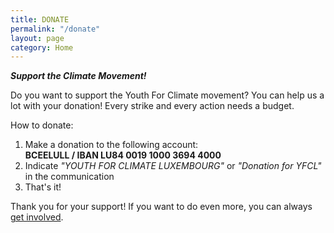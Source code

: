 ```yaml
---
title: DONATE
permalink: "/donate"
layout: page
category: Home
---
```


<em> **Support the Climate Movement!** </em>

Do you want to support the Youth For Climate movement? You can help us a lot with your donation! Every strike and every action needs a budget.

How to donate:
1. Make a donation to the following account:  
   **BCEELULL / IBAN LU84 0019 1000 3694 4000**
2. Indicate _"YOUTH FOR CLIMATE LUXEMBOURG"_ or _"Donation for YFCL"_ in the communication
3. That's it!
 
 Thank you for your support! If you want to do even more, you can always [get involved](get-involved).